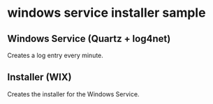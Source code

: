 # windows service installer sample

## Windows Service (Quartz + log4net)

Creates a log entry every minute.

## Installer (WIX)

Creates the installer for the Windows Service.